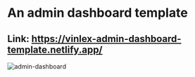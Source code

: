 # An admin dashboard template
## Link: https://vinlex-admin-dashboard-template.netlify.app/
![admin-dashboard](https://user-images.githubusercontent.com/86681535/194704151-9c288678-95c2-47af-b5b7-dfae0a1dbb62.png)
